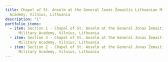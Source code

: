 ```yaml
---
title: Chapel of St. Anselm at the General Jonas Žemaitis Lithuanian Military
  Academy, Vilnius, Lithuania
description: "1"
portfolio_items:
  - item: Section 1 - Chapel of St. Anselm at the General Jonas Žemaitis Lithuanian
      Military Academy, Vilnius, Lithuania
  - item: Section 3 - Chapel of St. Anselm at the General Jonas Žemaitis Lithuanian
      Military Academy, Vilnius, Lithuania
  - item: Section 2 - Chapel of St. Anselm at the General Jonas Žemaitis Lithuanian
      Military Academy, Vilnius, Lithuania
---
```

